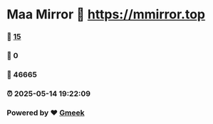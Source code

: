 # Maa Mirror :link: https://mmirror.top 
### :page_facing_up: [15](https://mmirror.top/tag.html) 
### :speech_balloon: 0 
### :hibiscus: 46665 
### :alarm_clock: 2025-05-14 19:22:09 
### Powered by :heart: [Gmeek](https://github.com/Meekdai/Gmeek)
